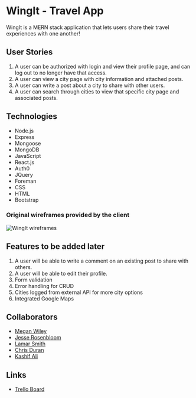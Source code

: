 # WingIt - Travel App

WingIt is a MERN stack application that lets users share their travel experiences with one another!

## User Stories
1. A user can be authorized with login and view their profile page, and can log out to no longer have that access.
2. A user can view a city page with city information and attached posts.
3. A user can write a post about a city to share with other users.
4. A user can search through cities to view that specific city page and associated posts.


## Technologies
- Node.js
- Express
- Mongoose
- MongoDB
- JavaScript
- React.js
- Auth0
- JQuery
- Foreman
- CSS
- HTML
- Bootstrap

### Original wireframes provided by the client
![WingIt wireframes](http://i.imgur.com/C0oOLmZ.png)


## Features to be added later

1. A user will be able to write a comment on an existing post to share with others.
2. A user will be able to edit their profile.
3. Form validation
4. Error handling for CRUD
5. Cities logged from external API for more city options
6. Integrated Google Maps



## Collaborators

- [Megan Wiley](https://www.linkedin.com/in/meganrwiley)
- [Jesse Rosenbloom](https://www.linkedin.com/in/jesse-rosenbloom-4a25996a/)
- [Lamar Smith](https://www.linkedin.com/in/lamar-smith-08343391/)
- [Chris Duran](https://www.linkedin.com/in/xchrisduran/)
- [Kashif Ali](https://www.linkedin.com/in/chkashifali/)


## Links


- [Trello Board](https://trello.com/b/XQtdhnzP/wingit-project)

